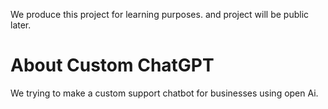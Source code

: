 We produce this project for learning purposes. and project will be public later.

# About Custom ChatGPT

We trying to make a custom support chatbot for businesses using open Ai.  




